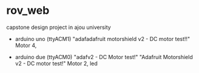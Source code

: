 # rov_web
capstone design project in ajou university

- arduino uno (ttyACM1)
"adafadafruit motorshield v2 - DC motor test!!"
Motor 4, 

- arduino due (ttyACM0)
"adafv2 - DC Motor test!"
"Adafruit Motorshield v2 - DC motor test!"
Motor 2, led

